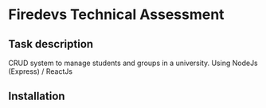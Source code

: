 # Firedevs Technical Assessment

## Task description
CRUD system to manage students and groups in a university. Using NodeJs (Express) / ReactJs

## Installation